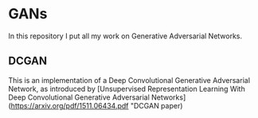 # GANs
In this repository I put all my work on Generative Adversarial Networks.

## DCGAN
This is an implementation of a Deep Convolutional Generative Adversarial Network, as introduced by 
[Unsupervised Representation Learning With Deep Convolutional Generative Adversarial Networks](https://arxiv.org/pdf/1511.06434.pdf "DCGAN paper)

